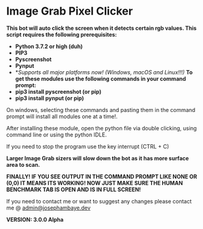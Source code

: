 # Image Grab Pixel Clicker

**This bot will auto click the screen when it detects certain rgb values. This script requires the following prerequisites:**
- **Python 3.7.2 or high (duh)**
- **PIP3**
- **Pyscreenshot**
- **Pynput**
- **Supports all major platforms now! (Windows, macOS and Linux!!!)*
**To get these modules use the following commands in your command prompt:**
- **pip3 install pyscreenshot (or pip)**
- **pip3 install pynput (or pip)**


On windows, selecting these commands and pasting them in the command prompt will install all modules one at a time!.

After installing these module, open the python file via double clicking, using command line or using the python IDLE.


If you need to stop the program use the key interrupt (CTRL + C)

**Larger Image Grab sizers will slow down the bot as it has more surface area to scan.**

**FINALLY! IF YOU SEE OUTPUT IN THE COMMAND PROMPT LIKE NONE OR (0,0) IT MEANS ITS WORKING! NOW JUST MAKE SURE THE HUMAN BENCHMARK TAB IS OPEN AND IS IN FULL SCREEN!**

If you need to contact me or want to suggest any changes please contact me @ admin@josephambaye.dev

**VERSION: 3.0.0 Alpha**
